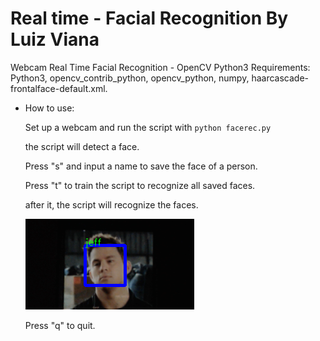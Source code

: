 # Real time - Facial Recognition By Luiz Viana
Webcam Real Time Facial Recognition - OpenCV Python3
Requirements:
Python3, opencv_contrib_python, opencv_python, numpy, haarcascade-frontalface-default.xml.

* How to use:

  Set up a webcam and run the script with `python facerec.py`
  
  the script will detect a face. 

  Press "s" and input a name to save the face of a person.

  Press "t" to train the script to recognize all saved faces.

  after it, the script will recognize the faces.
  
  ![realtime_webcam](./test.png)

  Press "q" to quit.
